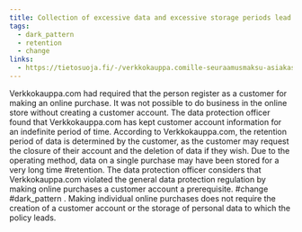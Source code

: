 ```yaml
---
title: Collection of excessive data and excessive storage periods lead to EUR 856k fine in Finland
tags:
  - dark_pattern
  - retention
  - change
links:
  - https://tietosuoja.fi/-/verkkokauppa.comille-seuraamusmaksu-asiakastietojen-sailytysajan-maarittelematta-jattamisesta-myos-vaatimus-asiakkaan-rekisteroitymisesta-oli-lainvastainen
---
```

Verkkokauppa.com had required that the person register as a customer for making an online purchase. It was not possible to do business in the online store without creating a customer account. The data protection officer found that Verkkokauppa.com has kept customer account information for an indefinite period of time. According to Verkkokauppa.com, the retention period of data is determined by the customer, as the customer may request the closure of their account and the deletion of data if they wish. Due to the operating method, data on a single purchase may have been stored for a very long time #retention. The data protection officer considers that Verkkokauppa.com violated the general data protection regulation by making online purchases a customer account a prerequisite. #change  #dark_pattern . Making individual online purchases does not require the creation of a customer account or the storage of personal data to which the policy leads.